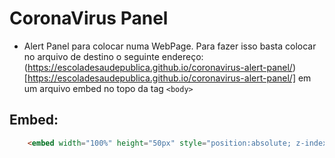 # CoronaVirus Panel
* Alert Panel para colocar numa WebPage. Para fazer isso basta colocar no arquivo de destino o seguinte endereço: (https://escoladesaudepublica.github.io/coronavirus-alert-panel/)[https://escoladesaudepublica.github.io/coronavirus-alert-panel/] em um arquivo embed no topo da tag ```<body>```
## Embed:
```html
    <embed width="100%" height="50px" style="position:absolute; z-index:9999;"src="https://escoladesaudepublica.github.io/coronavirus-alert-panel/">
```